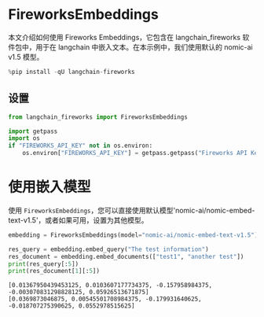 # FireworksEmbeddings

本文介绍如何使用 Fireworks Embeddings，它包含在 langchain_fireworks 软件包中，用于在 langchain 中嵌入文本。在本示例中，我们使用默认的 nomic-ai v1.5 模型。

```python
%pip install -qU langchain-fireworks
```

## 设置

```python
from langchain_fireworks import FireworksEmbeddings
```

```python
import getpass
import os
if "FIREWORKS_API_KEY" not in os.environ:
    os.environ["FIREWORKS_API_KEY"] = getpass.getpass("Fireworks API Key:")
```

# 使用嵌入模型

使用 `FireworksEmbeddings`，您可以直接使用默认模型'nomic-ai/nomic-embed-text-v1.5'，或者如果可用，设置为其他模型。

```python
embedding = FireworksEmbeddings(model="nomic-ai/nomic-embed-text-v1.5")
```

```python
res_query = embedding.embed_query("The test information")
res_document = embedding.embed_documents(["test1", "another test"])
print(res_query[:5])
print(res_document[1][:5])
```

```output
[0.01367950439453125, 0.0103607177734375, -0.157958984375, -0.003070831298828125, 0.05926513671875]
[0.0369873046875, 0.00545501708984375, -0.179931640625, -0.018707275390625, 0.0552978515625]
```